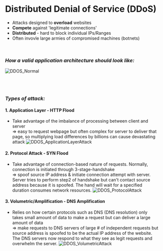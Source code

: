# Distributed Denial of Service (DDoS)

- Attacks designed to **overload** websites
- **Compete** against 'legitimate connections'
- **Distributed** - hard to block individual IPs/Ranges
- Often invovle large armies of compromised machines (botnets)

<br>

### ***How a valid application architecture should look like:***
![DDOS_Normal](https://user-images.githubusercontent.com/72099370/167539784-b2e5b07c-da94-454f-a81d-c645ab827b63.png)

<br><br>
### ***Types of attack:***
#### 1. Application Layer - HTTP Flood
- Take advantage of the imbalance of processing between client and server 
<br> => easy to request webpage but often complex for server to deliver that page, so multiplying load differences by billions can cause devastating attack
![DDOS_ApplicationLayerAttack](https://user-images.githubusercontent.com/72099370/167539298-9d53d148-ddf2-4f7b-a3f9-b58de3c874b4.png)


#### 2. Protocol Attack - SYN Flood 
- Take advantage of connection-based nature of requests. Normally, connection is initiated through 3-stage-handshake 
<br> => spoof source IP address & initiate connection attempt with server. Server tries to perform step2 of handshake but can't contact source address because it is spoofed. The hand will wait for a specified duration consumes network resources. 
![DDOS_ProtocolAttack](https://user-images.githubusercontent.com/72099370/167541058-fb443075-5c03-4fd0-bf9f-1c7f0cc91e6e.png)


#### 3. Volumetric/Amplification - DNS Amplification
- Relies on how certain protocols such as DNS (DNS resolution) only takes small amount of data to make a request but can deliver a large amount of data
<br> => make requests to DNS servers of large # of independent requests but source address is spoofed to be the actual IP address of the website. The DNS servers now respond to what they see as legit requests and overwhelm the server.
![DDOS_VolumetricAttack](https://user-images.githubusercontent.com/72099370/167541065-8e0cbdd8-49df-4975-9ae6-23be1bc20944.png)


